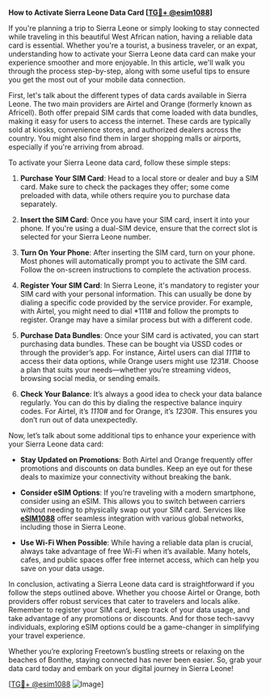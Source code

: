 **How to Activate Sierra Leone Data Card [[TG💪+ @esim1088](https://t.me/s/esim1088)]**

If you're planning a trip to Sierra Leone or simply looking to stay connected while traveling in this beautiful West African nation, having a reliable data card is essential. Whether you're a tourist, a business traveler, or an expat, understanding how to activate your Sierra Leone data card can make your experience smoother and more enjoyable. In this article, we'll walk you through the process step-by-step, along with some useful tips to ensure you get the most out of your mobile data connection.

First, let's talk about the different types of data cards available in Sierra Leone. The two main providers are Airtel and Orange (formerly known as Africell). Both offer prepaid SIM cards that come loaded with data bundles, making it easy for users to access the internet. These cards are typically sold at kiosks, convenience stores, and authorized dealers across the country. You might also find them in larger shopping malls or airports, especially if you're arriving from abroad.

To activate your Sierra Leone data card, follow these simple steps:

1. **Purchase Your SIM Card**: Head to a local store or dealer and buy a SIM card. Make sure to check the packages they offer; some come preloaded with data, while others require you to purchase data separately.

2. **Insert the SIM Card**: Once you have your SIM card, insert it into your phone. If you're using a dual-SIM device, ensure that the correct slot is selected for your Sierra Leone number.

3. **Turn On Your Phone**: After inserting the SIM card, turn on your phone. Most phones will automatically prompt you to activate the SIM card. Follow the on-screen instructions to complete the activation process.

4. **Register Your SIM Card**: In Sierra Leone, it's mandatory to register your SIM card with your personal information. This can usually be done by dialing a specific code provided by the service provider. For example, with Airtel, you might need to dial *111# and follow the prompts to register. Orange may have a similar process but with a different code.

5. **Purchase Data Bundles**: Once your SIM card is activated, you can start purchasing data bundles. These can be bought via USSD codes or through the provider’s app. For instance, Airtel users can dial *111*1# to access their data options, while Orange users might use *123*1#. Choose a plan that suits your needs—whether you’re streaming videos, browsing social media, or sending emails.

6. **Check Your Balance**: It’s always a good idea to check your data balance regularly. You can do this by dialing the respective balance inquiry codes. For Airtel, it’s *111*0# and for Orange, it’s *123*0#. This ensures you don’t run out of data unexpectedly.

Now, let’s talk about some additional tips to enhance your experience with your Sierra Leone data card:

- **Stay Updated on Promotions**: Both Airtel and Orange frequently offer promotions and discounts on data bundles. Keep an eye out for these deals to maximize your connectivity without breaking the bank.
  
- **Consider eSIM Options**: If you’re traveling with a modern smartphone, consider using an eSIM. This allows you to switch between carriers without needing to physically swap out your SIM card. Services like **[eSIM1088](https://t.me/s/esim1088)** offer seamless integration with various global networks, including those in Sierra Leone.

- **Use Wi-Fi When Possible**: While having a reliable data plan is crucial, always take advantage of free Wi-Fi when it’s available. Many hotels, cafes, and public spaces offer free internet access, which can help you save on your data usage.

In conclusion, activating a Sierra Leone data card is straightforward if you follow the steps outlined above. Whether you choose Airtel or Orange, both providers offer robust services that cater to travelers and locals alike. Remember to register your SIM card, keep track of your data usage, and take advantage of any promotions or discounts. And for those tech-savvy individuals, exploring eSIM options could be a game-changer in simplifying your travel experience.

Whether you’re exploring Freetown’s bustling streets or relaxing on the beaches of Bonthe, staying connected has never been easier. So, grab your data card today and embark on your digital journey in Sierra Leone!

[[TG💪+ @esim1088](https://t.me/s/esim1088) ![Image](https://i.postimg.cc/Y0z9fWf4/image.png)]